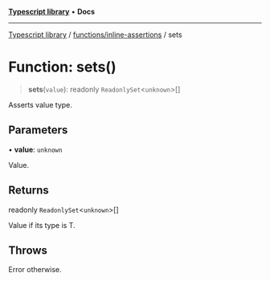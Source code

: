 [**Typescript library**](../../../index.md) • **Docs**

***

[Typescript library](../../../modules.md) / [functions/inline-assertions](../index.md) / sets

# Function: sets()

> **sets**(`value`): readonly `ReadonlySet`\<`unknown`\>[]

Asserts value type.

## Parameters

• **value**: `unknown`

Value.

## Returns

readonly `ReadonlySet`\<`unknown`\>[]

Value if its type is T.

## Throws

Error otherwise.
